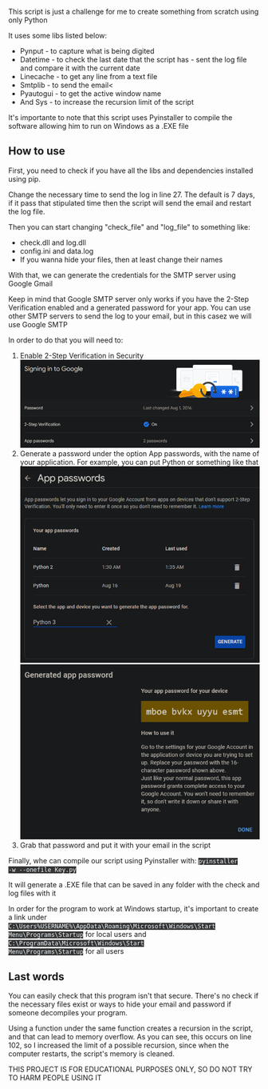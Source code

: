This script is just a challenge for me to create something from scratch using only Python

It uses some libs listed below:

- Pynput - to capture what is being digited
- Datetime - to check the last date that the script has - sent the log file and compare it with the current date
- Linecache - to get any line from a text file
- Smtplib - to send the email<
- Pyautogui - to get the active window name
- And Sys - to increase the recursion limit of the script
  
It's importante to note that this script uses Pyinstaller to compile the software allowing him to run on Windows as a .EXE file

## How to use
First, you need to check if you have all the libs and dependencies installed using pip.

Change the necessary time to send the log in line 27. The default is 7 days, if it pass that stipulated time then the script will send the email and restart the log file.

Then you can start changing "check_file" and "log_file" to something like:

- check.dll and log.dll
- config.ini and data.log
- If you wanna hide your files, then at least change their names

With that, we can generate the credentials for the SMTP server using Google Gmail

Keep in mind that Google SMTP server only works if you have the 2-Step Verification enabled and a generated password for your app. You can use other SMTP servers to send the log to your email, but in this casez we will use Google SMTP

In order to do that you will need to:

1. Enable 2-Step Verification in Security
    <img src="readme_images/Tutorial1.png" alt="">
2. Generate a password under the option App passwords, with the name of your application. For example, you can put Python or something like that
    <img src="readme_images/Tutorial2.png" alt="">
    <img src="readme_images/Tutorial3.png" alt="">
3. Grab that password and put it with your email in the script

Finally, whe can compile our script using Pyinstaller with: <code style="background-color: rgb(53, 53, 53); color: aliceblue;">pyinstaller -w --onefile Key.py</code>

It will generate a .EXE file that can be saved in any folder with the check and log files with it

In order for the program to work at Windows startup, it's important to create a link under <code style="background-color: rgb(53, 53, 53); color: aliceblue;"> C:\Users\%USERNAME%\AppData\Roaming\Microsoft\Windows\Start Menu\Programs\Startup</code> for local users and <code style="background-color: rgb(53, 53, 53); color: aliceblue;">C:\ProgramData\Microsoft\Windows\Start Menu\Programs\Startup</code> for all users

## Last words

You can easily check that this program isn't that secure. There's no check if the necessary files exist or ways to hide your email and password if someone decompiles your program.

Using a function under the same function creates a recursion in the script, and that can lead to memory overflow. As you can see, this occurs on line 102, so I increased the limit of a possible recursion, since when the computer restarts, the script's memory is cleaned.

THIS PROJECT IS FOR EDUCATIONAL PURPOSES ONLY, SO DO NOT TRY TO HARM PEOPLE USING IT
